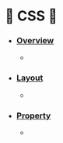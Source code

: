 # :star2: CSS :star2:

- ### [Overview](https://github.com/cw001121/TIL/blob/main/CSS/Overview.md)

  -

- ### [Layout](https://github.com/cw001121/TIL/blob/main/CSS/Layout.md)

  -

- ### [Property](https://github.com/cw001121/TIL/blob/main/CSS/Property.md)

  -
